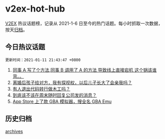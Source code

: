 # v2ex-hot-hub

[V2EX](https://www.v2ex.com/) 热议话题榜，记录从 2021-1-6 日至今的热门话题。每小时抓取一次数据，按天[归档](./archives)。

## 今日热议话题

`更新时间：2021-01-11 21:43:47 +0800`

1. [同事 A 写了个方法,同事 B 调用了 A 的方法 导致线上直接宕机 这个锅该谁背。。](https://www.v2ex.com/t/743718)
1. [离婚后孩子给对方，我有探视权，以后儿子长大了会亲我吗？](https://www.v2ex.com/t/743674)
1. [有人退出代码转行做木工吗？](https://www.v2ex.com/t/743722)
1. [到底该不该在周末随时回复公司发的消息？](https://www.v2ex.com/t/743704)
1. [App Store 上了款 GBA 模拟器，搜全名 GBA Emu](https://www.v2ex.com/t/743827)

## 历史归档

[archives](./archives)
